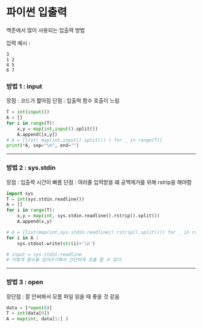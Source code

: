 # 파이썬 입출력 
백준에서 많이 사용되는 입출력 방법 

입력 예시 : 
```
3
1 2
4 5 
6 7
```
### 방법 1 : input
장점 : 코드가 짧아짐
단점 : 입출력 함수 호출이 느림
```python
T = int(input())
A = []
for i in range(T):
    x,y = map(int,input().split())
    A.append([x,y])
# A = [list( map(int,input().split()) ) for _ in range(T)]
print(*A, sep="\n", end="")
```

---

### 방법 2 : sys.stdin
장점 : 입출력 시간이 빠름
단점 : 여러줄 입력받을 떄 공백제거를 위해 rstrip을 해야함

```python
import sys
T = int(sys.stdin.readline())
A = []
for i in range(T):
    x,y = map(int, sys.stdin.readline().rstrip().split())
    A.append(x,y)

# A = [list(map(int,sys.stdin.readline().rstrip().split())) for _ in range(T)]
for i in A : 
    sys.stdout.write(str(i)+'\n')

# input = sys.stdin.readline
# 이렇게 함수를 덥어쓰기해서 간단하게 호출 할 수 있다.
```

---

### 방법 3 : open
장단점 : 잘 안써봐서 모름
파일 읽을 때 좋을 것 같음
```python
data = [*open(0)]
T = int(data[0])
A = map(int, data[1:] )
```
